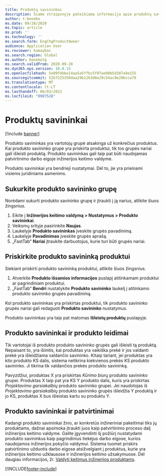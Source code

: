 ```yaml
---
title: Produktų savininkai
description: Šiame straipsnyje pateikiama informacija apie produktų savininkus. Produkto savininkas yra vartotojų grupė atsakinga už konkrečius produktus. Tik grupės nariai gali išleisti minėtus produktus. Produkto savininkas gali taip pat būti naudojamas patvirtinimo darbo eigoje.
author: t-benebo
ms.date: 09/28/2020
ms.topic: article
ms.prod: ''
ms.technology: ''
ms.search.form: EngChgProductOwner
audience: Application User
ms.reviewer: kamaybac
ms.search.region: Global
ms.author: benebotg
ms.search.validFrom: 2020-09-28
ms.dyn365.ops.version: 10.0.15
ms.openlocfilehash: 5e09fdbbe14aa5a5ffbc5f07ae90b5d307a9e155
ms.sourcegitcommit: 52b7225350daa29b1263d8e29c54ac9e20bcca70
ms.translationtype: MT
ms.contentlocale: lt-LT
ms.lasthandoff: 06/03/2022
ms.locfileid: "8907528"
---
```

# <a name="product-owners"></a>Produktų savininkai

[!include [banner](../includes/banner.md)]

Produkto savininkas yra vartotojų grupė atsakinga už konkrečius produktus. Kai produkto savininko grupė yra priskirta produktui, tik tos grupės nariai gali išleisti produktą. Produkto savininkas gali taip pat būti naudojamas patvirtinimo darbo eigoje inžinerijos keitimo valdyme.

Produkto savininkai yra bendrieji nustatymai. Dėl to, jie yra prieinami visiems juridiniams asmenims.

## <a name="create-a-product-owner-group"></a>Sukurkite produkto savininko grupę

Norėdami sukurti produkto savininko grupę ir įtraukti į ją narius, atlikite šiuos žingsnius.

1. Eikite į **Inžinerijos keitimo valdymą \> Nustatymus \> Produkto savininkai**.
2. Veiksmų srityje pasirinkite **Naujas**.
3. Laukelyje **Produkto savininkas** įveskite grupės pavadinimą.
4. Laukelyje **Pavadinimas** įveskite grupės aprašą.
5. „FastTab“ **Nariai** įtraukite darbuotojus, kurie turi būti grupės nariai.

## <a name="assign-a-product-owner-to-a-product"></a>Priskirkite produkto savininką produktui

Siekiant priskirti produkto savininką produktui, atlikite šiuos žingsnius.

1. Atverkite **Produkto išsamios informacijos** puslapį atitinkamam produktui ar pagrindiniam produktui.
1. „FastTab“ **Bendri** nustatykite **Produkto savininko** laukelį į atitinkamo produkto savininko grupės pavadinimą.

Kol produkto savininkas yra priskirtas produktui, tik produkto savininko grupės nariai gali redaguoti **Produkto savininko** nustatymus.

Produkto savininkas yra taip pat matomas **Išleistų produktų** puslapyje.

## <a name="product-owners-and-product-releases"></a>Produkto savininkai ir produkto leidimai

Tik vartotojai iš produkto produkto savininko grupės gali išleisti tą produktą. Nepaisant to, yra išimtis, kai produktas yra vaikiška prekė ir jos valdanti prekė yra išleidžiama valdančio savininko. Kitaip tariant, jei produktas yra kito produkto KS dalis, sistema netikrina kiekvienos prekės KS produkto savininko. Ji tikrina tik valdančios prekės produkto savininką.

Pavyzdžiui, produktas X yra priskirtas *Kūrimo biurų* produkto savininko grupei. Produktas X taip pat yra KS Y produkto dalis, kuris yra priskirtas *Projektavimo garsiakalbių* produkto savininko grupei. Jei naudotojas iš *Projektavimo garsiakalbių* produkto savininko grupės išleidžia Y produktą ir jo KS, produktas X bus išleistas kartu su produktu Y.

## <a name="product-owners-and-approvals"></a>Produkto savininkai ir patvirtinimai

Kadangi produkto savininkai žino, ar konkretūs inžineriniai pakeitimai tiks jų produktams, dažnai apsimoka įtraukti juos kaip patvirtinimo proceso dalį inžinerijos keitimo valdyme. Galite įgyvendinti šį požiūrį nustatydami produkto savininkus kaip pagrindinius tiekėjus darbo eigose, kurios naudojamos inžinerijos pokyčio valdymui. Sistema tuomet priskirs patvirtinimo užduotis darbo eigose atsižvelgiant į produktus, kurie yra inžinerijos keitimo užklausose ir inžinerijos keitimo užsakymuose. Dėl daugiau informacijos, žr. [Valdyti keitimus inžinerijos produktams](engineering-change-management.md).


[!INCLUDE[footer-include](../../includes/footer-banner.md)]